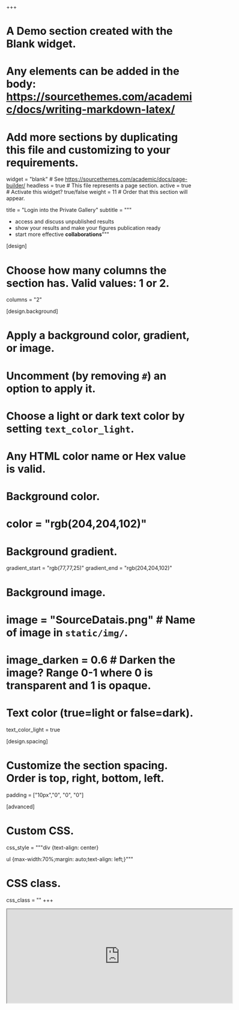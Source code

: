 +++
# A Demo section created with the Blank widget.
# Any elements can be added in the body: https://sourcethemes.com/academic/docs/writing-markdown-latex/
# Add more sections by duplicating this file and customizing to your requirements.

widget = "blank"  # See https://sourcethemes.com/academic/docs/page-builder/
headless = true  # This file represents a page section.
active = true  # Activate this widget? true/false
weight = 11  # Order that this section will appear.

title = "Login into the Private Gallery"
subtitle = """
- access and discuss unpublished results
- show your results and make your figures publication ready 
- start more effective **collaborations**"""

[design]
  # Choose how many columns the section has. Valid values: 1 or 2.
  columns = "2"

[design.background]
  # Apply a background color, gradient, or image.
  #   Uncomment (by removing `#`) an option to apply it.
  #   Choose a light or dark text color by setting `text_color_light`.
  #   Any HTML color name or Hex value is valid.

  # Background color.
  # color = "rgb(204,204,102)"
  
  # Background gradient.
  gradient_start = "rgb(77,77,25)"
  gradient_end = "rgb(204,204,102)"
  
  # Background image.
  # image = "SourceDatais.png"  # Name of image in `static/img/`.
  # image_darken = 0.6  # Darken the image? Range 0-1 where 0 is transparent and 1 is opaque.

  # Text color (true=light or false=dark).
  text_color_light = true

[design.spacing]
  # Customize the section spacing. Order is top, right, bottom, left.
  padding = ["10px","0", "0", "0"]

[advanced]
 # Custom CSS. 
 css_style = """div {text-align: center}

 ul {max-width:70%;margin: auto;text-align: left;}"""
 
 # CSS class.
 css_class = ""
+++




<iframe src ="https://sdash.sourcedata.io/login" height=250px width=600px ></iframe>



